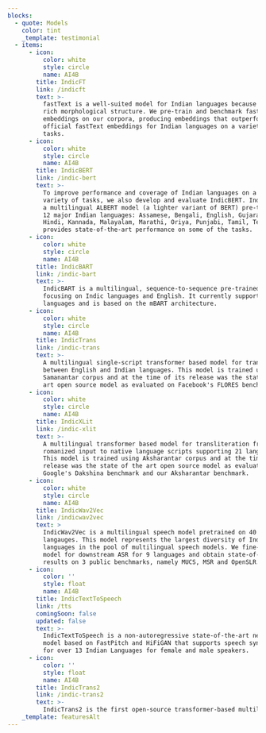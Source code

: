 ```yaml
---
blocks:
  - quote: Models
    color: tint
    _template: testimonial
  - items:
      - icon:
          color: white
          style: circle
          name: AI4B
        title: IndicFT
        link: /indicft
        text: >-
          fastText is a well-suited model for Indian languages because of their
          rich morphological structure. We pre-train and benchmark fastText
          embeddings on our corpora, producing embeddings that outperform the
          official fastText embeddings for Indian languages on a variety of
          tasks.
      - icon:
          color: white
          style: circle
          name: AI4B
        title: IndicBERT
        link: /indic-bert
        text: >-
          To improve performance and coverage of Indian languages on a wide
          variety of tasks, we also develop and evaluate IndicBERT. IndicBERT is
          a multilingual ALBERT model (a lighter variant of BERT) pre-trained on
          12 major Indian languages: Assamese, Bengali, English, Gujarati,
          Hindi, Kannada, Malayalam, Marathi, Oriya, Punjabi, Tamil, Telugu. It
          provides state-of-the-art performance on some of the tasks.
      - icon:
          color: white
          style: circle
          name: AI4B
        title: IndicBART
        link: /indic-bart
        text: >-
          IndicBART is a multilingual, sequence-to-sequence pre-trained model
          focusing on Indic languages and English. It currently supports 12
          languages and is based on the mBART architecture.
      - icon:
          color: white
          style: circle
          name: AI4B
        title: IndicTrans
        link: /indic-trans
        text: >-
          A multilingual single-script transformer based model for translating
          between English and Indian languages. This model is trained using the
          Samanantar corpus and at the time of its release was the state of the
          art open source model as evaluated on Facebook's FLORES benchmark.
      - icon:
          color: white
          style: circle
          name: AI4B
        title: IndicXLit
        link: /indic-xlit
        text: >-
          A multilingual transformer based model for transliteration from
          romanized input to native language scripts supporting 21 languages.
          This model is trained using Aksharantar corpus and at the time of its
          release was the state of the art open source model as evaluated on
          Google's Dakshina benchmark and our Aksharantar benchmark.
      - icon:
          color: white
          style: circle
          name: AI4B
        title: IndicWav2Vec
        link: /indicwav2vec
        text: >
          IndicWav2Vec is a multilingual speech model pretrained on 40 Indian
          langauges. This model represents the largest diversity of Indian
          languages in the pool of multilingual speech models. We fine-tune this
          model for downstream ASR for 9 languages and obtain state-of-the-art
          results on 3 public benchmarks, namely MUCS, MSR and OpenSLR.
      - icon:
          color: ''
          style: float
          name: AI4B
        title: IndicTextToSpeech
        link: /tts
        comingSoon: false
        updated: false
        text: >-
          IndicTextToSpeech is a non-autoregressive state-of-the-art neural
          model based on FastPitch and HiFiGAN that supports speech synthesis
          for over 13 Indian Languages for female and male speakers.
      - icon:
          color: ''
          style: float
          name: AI4B
        title: IndicTrans2
        link: /indic-trans2
        text: >-
          IndicTrans2 is the first open-source transformer-based multilingual NMT model that supports high-quality translations across all the 22 scheduled Indic languages — including multiple scripts for low-resouce languages like Kashmiri, Manipuri and Sindhi. It adopts script unification wherever feasible to leverage transfer learning by lexical sharing between languages. Overall, the model supports five scripts Perso-Arabic (Kashmiri, Sindhi, Urdu), Ol Chiki (Santali), Meitei (Manipuri), Latin (English), and Devanagari (used for all the remaining languages).
    _template: featuresAlt
---
```


